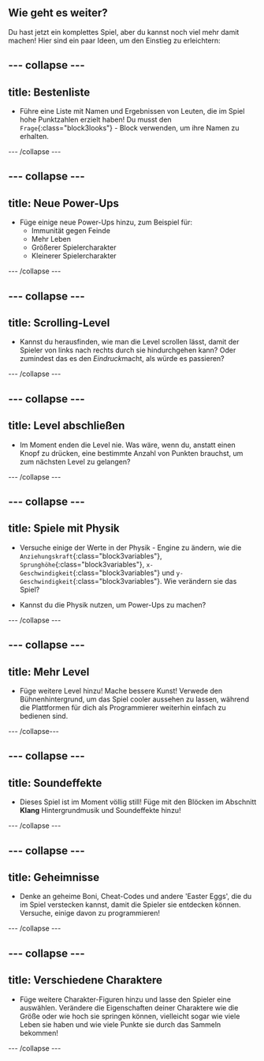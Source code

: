 ## Wie geht es weiter?

Du hast jetzt ein komplettes Spiel, aber du kannst noch viel mehr damit machen! Hier sind ein paar Ideen, um den Einstieg zu erleichtern:

## \--- collapse \---

## title: Bestenliste

+ Führe eine Liste mit Namen und Ergebnissen von Leuten, die im Spiel hohe Punktzahlen erzielt haben! Du musst den `Frage`{:class="block3looks"} - Block verwenden, um ihre Namen zu erhalten.

\--- /collapse \---

## \--- collapse \---

## title: Neue Power-Ups

+ Füge einige neue Power-Ups hinzu, zum Beispiel für: 
  + Immunität gegen Feinde
  + Mehr Leben
  + Größerer Spielercharakter
  + Kleinerer Spielercharakter

\--- /collapse \---

## \--- collapse \---

## title: Scrolling-Level

+ Kannst du herausfinden, wie man die Level scrollen lässt, damit der Spieler von links nach rechts durch sie hindurchgehen kann? Oder zumindest das es den *Eindruck*macht, als würde es passieren?

\--- /collapse \---

## \--- collapse \---

## title: Level abschließen

+ Im Moment enden die Level nie. Was wäre, wenn du, anstatt einen Knopf zu drücken, eine bestimmte Anzahl von Punkten brauchst, um zum nächsten Level zu gelangen?

\--- /collapse \---

## \--- collapse \---

## title: Spiele mit Physik

+ Versuche einige der Werte in der Physik - Engine zu ändern, wie die `Anziehungskraft`{:class="block3variables"}, `Sprunghöhe`{:class="block3variables"}, `x-Geschwindigkeit`{:class="block3variables"} und `y-Geschwindigkeit`{:class="block3variables"}. Wie verändern sie das Spiel?

+ Kannst du die Physik nutzen, um Power-Ups zu machen?

\--- /collapse \---

## \--- collapse \---

## title: Mehr Level

+ Füge weitere Level hinzu! Mache bessere Kunst! Verwede den Bühnenhintergrund, um das Spiel cooler aussehen zu lassen, während die Plattformen für dich als Programmierer weiterhin einfach zu bedienen sind.

\--- /collapse\---

## \--- collapse \---

## title: Soundeffekte

+ Dieses Spiel ist im Moment völlig still! Füge mit den Blöcken im Abschnitt **Klang** Hintergrundmusik und Soundeffekte hinzu!

\--- /collapse \---

## \--- collapse \---

## title: Geheimnisse

+ Denke an geheime Boni, Cheat-Codes und andere 'Easter Eggs', die du im Spiel verstecken kannst, damit die Spieler sie entdecken können. Versuche, einige davon zu programmieren!

\--- /collapse \---

## \--- collapse \---

## title: Verschiedene Charaktere

+ Füge weitere Charakter-Figuren hinzu und lasse den Spieler eine auswählen. Verändere die Eigenschaften deiner Charaktere wie die Größe oder wie hoch sie springen können, vielleicht sogar wie viele Leben sie haben und wie viele Punkte sie durch das Sammeln bekommen! 

\--- /collapse \---